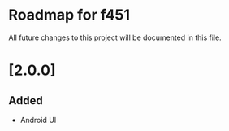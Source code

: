 # Roadmap for f451

All future changes to this project will be documented in this file.

# [2.0.0]
## Added
- Android UI
